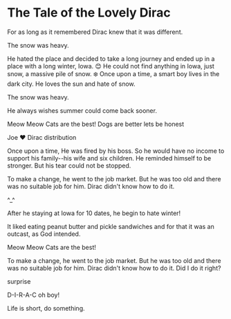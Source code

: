 # The Tale of the Lovely Dirac



For as long as it remembered Dirac knew that it was different.

The snow was heavy.

He hated the place and decided to take a long journey and ended up in a place with a long winter, Iowa.  :blush:
He could not find anything in Iowa, just snow, a massive pile of snow. :snowflake:
Once upon a time, a smart boy lives in the dark city. He loves the sun and hate of snow.

The snow was heavy.

He always wishes summer could come back sooner.

Meow Meow Cats are the best!
Dogs are better lets be honest 

Joe :heart: Dirac distribution

Once upon a time,
He was fired by his boss. So he would have no income to support his family--his wife and six children. He reminded himself to be stronger. But his tear could not be stopped.

To make a change, he went to the job market. But he was too old and there was no suitable job for him. Dirac didn't know how to do it.

^_^

After he staying at Iowa for 10 dates, he begin to hate winter!


It liked eating peanut butter and pickle sandwiches and for that it was an outcast, as God intended. 

Meow Meow Cats are the best!

To make a change, he went to the job market. But he was too old and there was no suitable job for him. Dirac didn't know how to do it.
Did I do it right?

surprise

D-I-R-A-C oh boy!


Life is short, do something.

